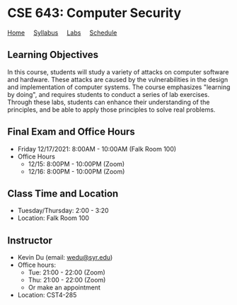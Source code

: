 # CSE 643: Computer Security

[Home](./index.md) &nbsp;&nbsp;&nbsp; [Syllabus](./syllabus.md)  &nbsp;&nbsp;&nbsp; [Labs](./labs.md) &nbsp;&nbsp;&nbsp; [Schedule](./schedule.md)

## Learning Objectives

In this course, students will study a variety of attacks on computer software
and hardware. These attacks are caused by the vulnerabilities in the design and
implementation of computer systems. The course emphasizes "learning by doing",
and requires students to conduct a series of lab exercises. Through these labs,
students can enhance their understanding of the principles, and be able to
apply those principles to solve real problems.

## Final Exam and Office Hours
  - Friday 12/17/2021: 8:00AM - 10:00AM (Falk Room 100)
  - Office Hours
      - 12/15: 8:00PM - 10:00PM (Zoom)
      - 12/16: 8:00PM - 10:00PM (Zoom)


## Class Time and Location
  - Tuesday/Thursday: 2:00 - 3:20
  - Location: Falk Room 100


## Instructor
  - Kevin Du (email: wedu@syr.edu)
  - Office hours:
      - Tue: 21:00 - 22:00 (Zoom)
      - Thu: 21:00 - 22:00 (Zoom)
      - Or make an appointment
  - Location: CST4-285


